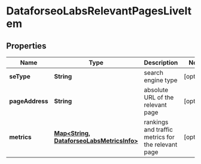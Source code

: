 

# DataforseoLabsRelevantPagesLiveItem


## Properties

| Name | Type | Description | Notes |
|------------ | ------------- | ------------- | -------------|
|**seType** | **String** | search engine type |  [optional] |
|**pageAddress** | **String** | absolute URL of the relevant page |  [optional] |
|**metrics** | [**Map&lt;String, DataforseoLabsMetricsInfo&gt;**](DataforseoLabsMetricsInfo.md) | rankings and traffic metrics for the relevant page |  [optional] |



